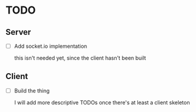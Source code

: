 # TODO

## Server

- [ ] Add socket.io implementation

   this isn't needed yet, since the client hasn't been built

## Client

- [ ] Build the thing

  I will add more descriptive TODOs once there's at least a client skeleton
